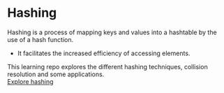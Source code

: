 # Hashing
<div>
  Hashing is a process of mapping keys and values into a hashtable by the use of a hash function.<br>
  <ul>
    <li>It facilitates the increased efficiency of accessing elements.</li>
  </ul>
  </div>  

  This learning repo explores the different hashing techniques, collision resolution and some applications.<br>
  [Explore hashing](https://www.geeksforgeeks.org/hashing-data-structure/)
  
